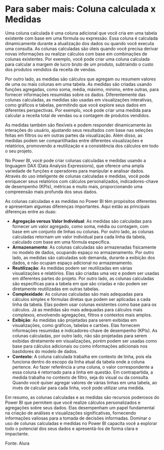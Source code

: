  # Para saber mais: Coluna calculada x Medidas

 Uma coluna calculada é uma coluna adicional que você cria em uma tabela existente com base em uma fórmula ou expressão. Essa coluna é calculada dinamicamente durante a atualização dos dados ou quando você executa uma consulta. As colunas calculadas são úteis quando você precisa derivar novas informações ou realizar cálculos com base em combinações de colunas existentes. Por exemplo, você pode criar uma coluna calculada para calcular a margem de lucro bruto de um produto, subtraindo o custo dos produtos vendidos da receita de vendas.

Por outro lado, as medidas são cálculos que agregam ou resumem valores de uma ou mais colunas em uma tabela. As medidas são criadas usando funções agregadas, como soma, média, máximo, mínimo, entre outras, para fornecer informações resumidas sobre os dados. Diferentemente das colunas calculadas, as medidas são usadas em visualizações interativas, como gráficos e tabelas, permitindo que você explore seus dados em diferentes perspectivas. Por exemplo, você pode criar uma medida para calcular a receita total de vendas ou a contagem de produtos vendidos.

As medidas também são flexíveis e podem responder dinamicamente às interações do usuário, ajustando seus resultados com base nas seleções feitas em filtros ou em outras partes da visualização. Além disso, as medidas podem ser compartilhadas entre diferentes visualizações e relatórios, promovendo a reutilização e a consistência dos cálculos em todo o seu projeto.

No Power BI, você pode criar colunas calculadas e medidas usando a linguagem DAX (Data Analysis Expressions), que oferece uma ampla variedade de funções e operadores para manipular e analisar dados. Através do uso inteligente de colunas calculadas e medidas, você pode enriquecer seus relatórios com cálculos personalizados, indicadores-chave de desempenho (KPIs), métricas e muito mais, proporcionando uma compreensão mais profunda dos seus dados.

As colunas calculadas e as medidas no Power BI têm propósitos diferentes e apresentam algumas diferenças importantes. Aqui estão as principais diferenças entre as duas:

 - **Agregação versus Valor Individual**: As medidas são calculadas para fornecer um valor agregado, como soma, média ou contagem, com base em um conjunto de linhas ou colunas. Por outro lado, as colunas calculadas retornam um valor individual para cada linha da tabela, calculado com base em uma fórmula específica.
 - **Armazenamento**: As colunas calculadas são armazenadas fisicamente no modelo de dados, ocupando espaço no armazenamento. Por outro lado, as medidas são calculadas sob demanda, durante a exibição dos dados, e não ocupam espaço adicional no armazenamento.
 - **Reutilização**: As medidas podem ser reutilizadas em várias visualizações e relatórios. Elas são criadas uma vez e podem ser usadas em diferentes partes do projeto. Por outro lado, as colunas calculadas são específicas para a tabela em que são criadas e não podem ser diretamente reutilizadas em outras tabelas.
 - **Complexidade**: As colunas calculadas são mais adequadas para cálculos simples e fórmulas diretas que podem ser aplicadas a cada linha da tabela. Elas podem usar colunas existentes como base para os cálculos. Já as medidas são mais adequadas para cálculos mais complexos, envolvendo agregações, filtros e contextos mais amplos.
 - **Exibição**: As medidas são projetadas para serem exibidas em visualizações, como gráficos, tabelas e cartões. Elas fornecem informações resumidas e indicadores-chave de desempenho (KPIs). As colunas calculadas, por outro lado, não são projetadas para serem exibidas diretamente em visualizações, porém podem ser usadas como base para cálculos adicionais ou como informações adicionais nos bastidores do modelo de dados.
 - **Contexto**: A coluna calculada trabalha em contexto de linha, pois ela funciona dentro do escopo da linha atual da tabela onde a coluna pertence. Ao fazer referência a uma coluna, o valor correspondente a essa coluna é retornado para a linha em questão. Em contrapartida, a medida trabalha no contexto de filtro, seja do visual ou da consulta. Quando você quiser agregar valores de várias linhas em uma tabela, ao invés de calcular para cada linha, você pode utilizar uma medida.
 
Em resumo, as colunas calculadas e as medidas são recursos poderosos do Power BI que permitem que você realize cálculos personalizados e agregações sobre seus dados. Elas desempenham um papel fundamental na criação de análises e visualizações significativas, fornecendo informações valiosas para a tomada de decisões informadas. Dominar o uso de colunas calculadas e medidas no Power BI capacita você a explorar todo o potencial dos seus dados e apresentá-los de forma clara e impactante.

Fonte: Alura


